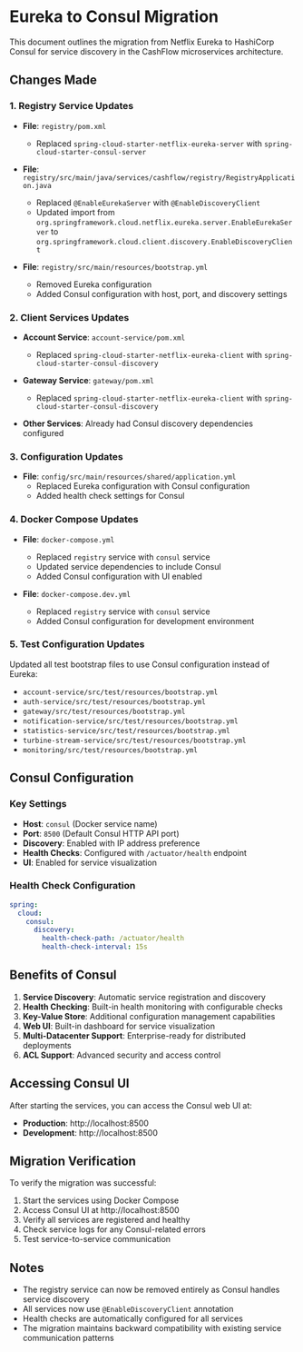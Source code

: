 # Eureka to Consul Migration

This document outlines the migration from Netflix Eureka to HashiCorp Consul for service discovery in the CashFlow microservices architecture.

## Changes Made

### 1. Registry Service Updates
- **File**: `registry/pom.xml`
  - Replaced `spring-cloud-starter-netflix-eureka-server` with `spring-cloud-starter-consul-server`

- **File**: `registry/src/main/java/services/cashflow/registry/RegistryApplication.java`
  - Replaced `@EnableEurekaServer` with `@EnableDiscoveryClient`
  - Updated import from `org.springframework.cloud.netflix.eureka.server.EnableEurekaServer` to `org.springframework.cloud.client.discovery.EnableDiscoveryClient`

- **File**: `registry/src/main/resources/bootstrap.yml`
  - Removed Eureka configuration
  - Added Consul configuration with host, port, and discovery settings

### 2. Client Services Updates
- **Account Service**: `account-service/pom.xml`
  - Replaced `spring-cloud-starter-netflix-eureka-client` with `spring-cloud-starter-consul-discovery`

- **Gateway Service**: `gateway/pom.xml`
  - Replaced `spring-cloud-starter-netflix-eureka-client` with `spring-cloud-starter-consul-discovery`

- **Other Services**: Already had Consul discovery dependencies configured

### 3. Configuration Updates
- **File**: `config/src/main/resources/shared/application.yml`
  - Replaced Eureka configuration with Consul configuration
  - Added health check settings for Consul

### 4. Docker Compose Updates
- **File**: `docker-compose.yml`
  - Replaced `registry` service with `consul` service
  - Updated service dependencies to include Consul
  - Added Consul configuration with UI enabled

- **File**: `docker-compose.dev.yml`
  - Replaced `registry` service with `consul` service
  - Added Consul configuration for development environment

### 5. Test Configuration Updates
Updated all test bootstrap files to use Consul configuration instead of Eureka:
- `account-service/src/test/resources/bootstrap.yml`
- `auth-service/src/test/resources/bootstrap.yml`
- `gateway/src/test/resources/bootstrap.yml`
- `notification-service/src/test/resources/bootstrap.yml`
- `statistics-service/src/test/resources/bootstrap.yml`
- `turbine-stream-service/src/test/resources/bootstrap.yml`
- `monitoring/src/test/resources/bootstrap.yml`

## Consul Configuration

### Key Settings
- **Host**: `consul` (Docker service name)
- **Port**: `8500` (Default Consul HTTP API port)
- **Discovery**: Enabled with IP address preference
- **Health Checks**: Configured with `/actuator/health` endpoint
- **UI**: Enabled for service visualization

### Health Check Configuration
```yaml
spring:
  cloud:
    consul:
      discovery:
        health-check-path: /actuator/health
        health-check-interval: 15s
```

## Benefits of Consul

1. **Service Discovery**: Automatic service registration and discovery
2. **Health Checking**: Built-in health monitoring with configurable checks
3. **Key-Value Store**: Additional configuration management capabilities
4. **Web UI**: Built-in dashboard for service visualization
5. **Multi-Datacenter Support**: Enterprise-ready for distributed deployments
6. **ACL Support**: Advanced security and access control

## Accessing Consul UI

After starting the services, you can access the Consul web UI at:
- **Production**: http://localhost:8500
- **Development**: http://localhost:8500

## Migration Verification

To verify the migration was successful:

1. Start the services using Docker Compose
2. Access Consul UI at http://localhost:8500
3. Verify all services are registered and healthy
4. Check service logs for any Consul-related errors
5. Test service-to-service communication

## Notes

- The registry service can now be removed entirely as Consul handles service discovery
- All services now use `@EnableDiscoveryClient` annotation
- Health checks are automatically configured for all services
- The migration maintains backward compatibility with existing service communication patterns

